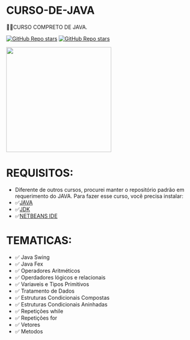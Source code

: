 # CURSO-DE-JAVA
👨‍⚖️CURSO COMPRETO DE JAVA.

[![GitHub Repo stars](https://img.shields.io/badge/VILHALVA-GITHUB-03A9F4?logo=github)](https://github.com/VILHALVA) 
[![GitHub Repo stars](https://img.shields.io/badge/CURSO-COMPRETO-03A9F4?logo=youtube)](https://www.youtube.com/playlist?list=PLHz_AreHm4dkI2ZdjTwZA4mPMxWTfNSpR) <br>

<img src="https://s2.glbimg.com/twoewJmwpMgtGPcRPP8SxFlDVmM=/0x0:695x393/984x0/smart/filters:strip_icc()/i.s3.glbimg.com/v1/AUTH_08fbf48bc0524877943fe86e43087e7a/internal_photos/bs/2021/P/f/y52r4ySZWLkJjEhKLhgw/2014-11-14-java-logo.jpg" align="center" width="280"> <br>

# REQUISITOS:
* Diferente de outros cursos, procurei manter o repositório padrão em requerimento do JAVA. Para fazer esse curso, você precisa instalar:
* ✅[JAVA](https://www.java.com/pt-BR/)
* ✅[JDK](https://www.oracle.com/br/java/technologies/downloads/)
* ✅[NETBEANS IDE](https://netbeans.apache.org/download/archive/index.html)

# TEMATICAS:
* ✅ Java Swing
* ✅ Java Fex
* ✅ Operadores Aritméticos
* ✅ Operdadores lógicos e relacionais
* ✅ Variaveis e Tipos Primitivos
* ✅ Tratamento de Dados
* ✅ Estruturas Condicionais Compostas
* ✅ Estruturas Condicionais Aninhadas
* ✅ Repetições while
* ✅ Repetições for
* ✅ Vetores
* ✅ Metodos



